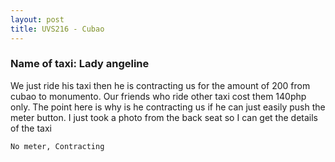 ```yaml
---
layout: post
title: UVS216 - Cubao
---
```


### Name of taxi: Lady angeline

We just ride his taxi then he is contracting us for the amount of 200 from cubao to monumento. Our friends who ride other taxi cost them 140php only. The point here is why is he contracting us if he can just easily push the meter button. I just took a photo from the back seat so I can get the details of the taxi

```No meter, Contracting```
